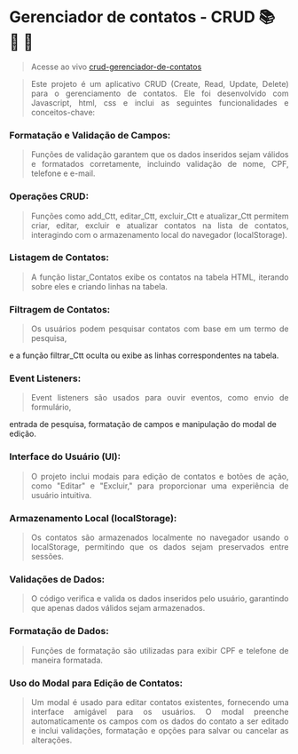 # Gerenciador de contatos - CRUD 📚 🚀 🎯
> Acesse ao vivo
[crud-gerenciador-de-contatos](crud-gerenciador-de-contatos.netlify.app/)

> <div style="text-align:justify"> Este projeto é um aplicativo CRUD (Create, Read, Update, Delete) para o gerenciamento de contatos. Ele foi desenvolvido com Javascript, html, css e inclui as seguintes funcionalidades e conceitos-chave: </p>

### Formatação e Validação de Campos: 
> <div style="text-align:justify"> Funções de validação garantem que os dados inseridos sejam válidos e formatados corretamente, incluindo validação de nome, CPF, telefone e e-mail. </p>

### Operações CRUD: 
> <div style="text-align:justify"> Funções como add_Ctt, editar_Ctt, excluir_Ctt e atualizar_Ctt permitem criar, editar, excluir e atualizar contatos na lista de contatos, interagindo com o armazenamento local do navegador (localStorage). </p>

### Listagem de Contatos: 
> <div style="text-align:justify"> A função listar_Contatos exibe os contatos na tabela HTML, iterando sobre eles e criando linhas na tabela. </p>

### Filtragem de Contatos: 
> <div style="text-align:justify"> Os usuários podem pesquisar contatos com base em um termo de pesquisa,
e a função filtrar_Ctt oculta ou exibe as linhas correspondentes na tabela. </p>

### Event Listeners: 
> <div style="text-align:justify"> Event listeners são usados para ouvir eventos, como envio de formulário,
 entrada de pesquisa, formatação de campos e manipulação do modal de edição. </p>

### Interface do Usuário (UI): 
> <div style="text-align:justify"> O projeto inclui modais para edição de contatos e botões de ação, como "Editar" e "Excluir," para proporcionar uma experiência de usuário intuitiva. </p>

### Armazenamento Local (localStorage): 
> <div style="text-align:justify"> Os contatos são armazenados localmente no navegador usando o localStorage, permitindo que os dados sejam preservados entre sessões. </p>

### Validações de Dados: 
> <div style="text-align:justify"> O código verifica e valida os dados inseridos pelo usuário, garantindo que apenas dados válidos sejam armazenados. </p>

### Formatação de Dados: 
> <div style="text-align:justify"> Funções de formatação são utilizadas para exibir CPF e telefone de maneira formatada. </p>

### Uso do Modal para Edição de Contatos: 
> <div style="text-align:justify"> Um modal é usado para editar contatos existentes, fornecendo uma interface amigável para os usuários. O modal preenche automaticamente os campos com os dados do contato a ser editado e inclui validações, formatação e opções para salvar ou cancelar as alterações. </p>
